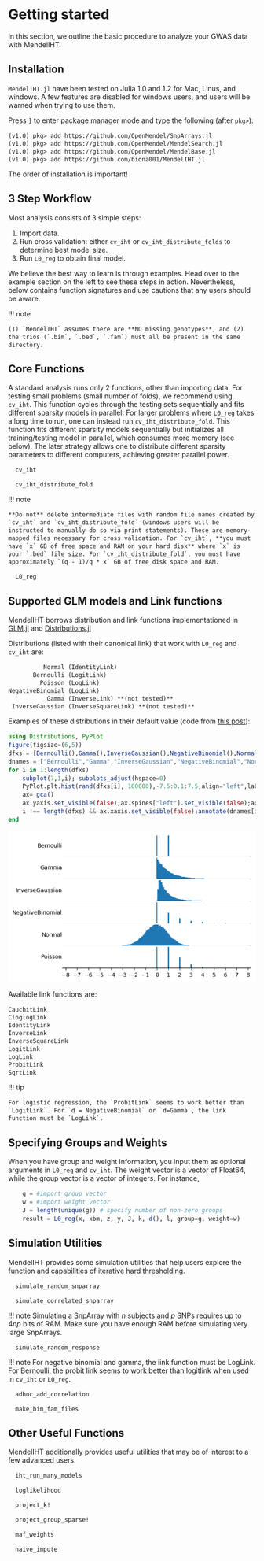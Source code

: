 
# Getting started

In this section, we outline the basic procedure to analyze your GWAS data with MendelIHT. 

## Installation

`MendelIHT.jl` have been tested on Julia 1.0 and 1.2 for Mac, Linus, and windows. A few features are disabled for windows users, and users will be warned when trying to use them.

Press `]` to enter package manager mode and type the following (after `pkg>`):
```
(v1.0) pkg> add https://github.com/OpenMendel/SnpArrays.jl
(v1.0) pkg> add https://github.com/OpenMendel/MendelSearch.jl
(v1.0) pkg> add https://github.com/OpenMendel/MendelBase.jl
(v1.0) pkg> add https://github.com/biona001/MendelIHT.jl
```
The order of installation is important!

## 3 Step Workflow

Most analysis consists of 3 simple steps:

1. Import data.
2. Run cross validation: either `cv_iht` or `cv_iht_distribute_folds` to determine best model size.
3. Run `L0_reg` to obtain final model.

We believe the best way to learn is through examples. Head over to the example section on the left to see these steps in action. Nevertheless, below contains function signatures and use cautions that any users should be aware. 

!!! note

    (1) `MendelIHT` assumes there are **NO missing genotypes**, and (2) the trios (`.bim`, `.bed`, `.fam`) must all be present in the same directory. 

## Core Functions

A standard analysis runs only 2 functions, other than importing data. For testing small problems (small number of folds), we recommend using `cv_iht`. This function cycles through the testing sets sequentially and fits different sparsity models in parallel. For larger problems where `L0_reg` takes a long time to run, one can instead run `cv_iht_distribute_fold`. This function fits different sparsity models sequentially but initializes all training/testing model in parallel, which consumes more memory (see below). The later strategy allows one to distribute different sparsity parameters to different computers, achieving greater parallel power. 

```@docs
  cv_iht
```   

```@docs
  cv_iht_distribute_fold
```   

!!! note 

    **Do not** delete intermediate files with random file names created by `cv_iht` and `cv_iht_distribute_fold` (windows users will be instructed to manually do so via print statements). These are memory-mapped files necessary for cross validation. For `cv_iht`, **you must have `x` GB of free space and RAM on your hard disk** where `x` is your `.bed` file size. For `cv_iht_distribute_fold`, you must have approximately `(q - 1)/q * x` GB of free disk space and RAM. 


```@docs
  L0_reg
```

## Supported GLM models and Link functions

MendelIHT borrows distribution and link functions implementationed in [GLM.jl](http://juliastats.github.io/GLM.jl/stable/) and [Distributions.jl](https://juliastats.github.io/Distributions.jl/stable/)

Distributions (listed with their canonical link) that work with `L0_reg` and `cv_iht` are:

              Normal (IdentityLink)
           Bernoulli (LogitLink)
             Poisson (LogLink)
    NegativeBinomial (LogLink)
               Gamma (InverseLink) **(not tested)**
     InverseGaussian (InverseSquareLink) **(not tested)**

Examples of these distributions in their default value (code from [this post](https://github.com/JuliaStats/GLM.jl/issues/289)):


```julia
using Distributions, PyPlot
figure(figsize=(6,5))
dfxs = [Bernoulli(),Gamma(),InverseGaussian(),NegativeBinomial(),Normal(),Poisson()]
dnames = ["Bernoulli","Gamma","InverseGaussian","NegativeBinomial","Normal","Poisson"]
for i in 1:length(dfxs)
    subplot(7,1,i); subplots_adjust(hspace=0)
    PyPlot.plt.hist(rand(dfxs[i], 100000),-7.5:0.1:7.5,align="left",label="x");xticks(-8:8)
    ax= gca()
    ax.yaxis.set_visible(false);ax.spines["left"].set_visible(false);ax.spines["right"].set_visible(false);ax.spines["top"].set_visible(false)
    i !== length(dfxs) && ax.xaxis.set_visible(false);annotate(dnames[i],xy=[0,0.5],xycoords="axes fraction",ha="right",va="center")
end
```


![png](output_6_0.png)


Available link functions are:

    CauchitLink
    CloglogLink
    IdentityLink
    InverseLink
    InverseSquareLink
    LogitLink
    LogLink
    ProbitLink
    SqrtLink
    
!!! tip
    
    For logistic regression, the `ProbitLink` seems to work better than `LogitLink`. For `d = NegativeBinomial` or `d=Gamma`, the link function must be `LogLink`. 

## Specifying Groups and Weights

When you have group and weight information, you input them as optional arguments in `L0_reg` and `cv_iht`. The weight vector is a vector of Float64, while the group vector is a vector of integers. For instance,

```Julia
    g = #import group vector
    w = #import weight vector
    J = length(unique(g)) # specify number of non-zero groups
    result = L0_reg(x, xbm, z, y, J, k, d(), l, group=g, weight=w)
```

## Simulation Utilities

MendelIHT provides some simulation utilities that help users explore the function and capabilities of iterative hard thresholding. 

```@docs
  simulate_random_snparray
```

```@docs
  simulate_correlated_snparray
```

!!! note
    Simulating a SnpArray with $n$ subjects and $p$ SNPs requires up to $4np$ bits of RAM. Make sure you have enough RAM before simulating very large SnpArrays.

```@docs
  simulate_random_response
```

!!! note
    For negative binomial and gamma, the link function must be LogLink. For Bernoulli, the probit link seems to work better than logitlink when used in `cv_iht` or `L0_reg`. 

```@docs
  adhoc_add_correlation
```

```@docs
  make_bim_fam_files
```

## Other Useful Functions

MendelIHT additionally provides useful utilities that may be of interest to a few advanced users. 

```@docs
  iht_run_many_models
```

```@docs
  loglikelihood
```

```@docs
  project_k!
```

```@docs
  project_group_sparse!
```

```@docs
  maf_weights
```

```@docs
  naive_impute
```

